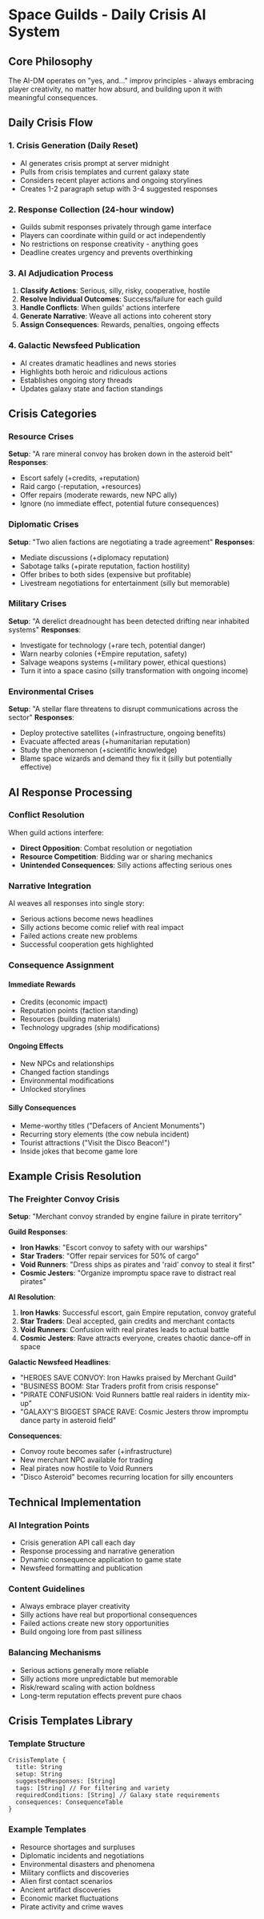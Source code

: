 # Space Guilds - Daily Crisis AI System

## Core Philosophy
The AI-DM operates on "yes, and..." improv principles - always embracing player creativity, no matter how absurd, and building upon it with meaningful consequences.

## Daily Crisis Flow

### 1. Crisis Generation (Daily Reset)
- AI generates crisis prompt at server midnight
- Pulls from crisis templates and current galaxy state
- Considers recent player actions and ongoing storylines
- Creates 1-2 paragraph setup with 3-4 suggested responses

### 2. Response Collection (24-hour window)
- Guilds submit responses privately through game interface
- Players can coordinate within guild or act independently
- No restrictions on response creativity - anything goes
- Deadline creates urgency and prevents overthinking

### 3. AI Adjudication Process
1. **Classify Actions**: Serious, silly, risky, cooperative, hostile
2. **Resolve Individual Outcomes**: Success/failure for each guild
3. **Handle Conflicts**: When guilds' actions interfere
4. **Generate Narrative**: Weave all actions into coherent story
5. **Assign Consequences**: Rewards, penalties, ongoing effects

### 4. Galactic Newsfeed Publication
- AI creates dramatic headlines and news stories
- Highlights both heroic and ridiculous actions
- Establishes ongoing story threads
- Updates galaxy state and faction standings

## Crisis Categories

### Resource Crises
**Setup**: "A rare mineral convoy has broken down in the asteroid belt"
**Responses**:
- Escort safely (+credits, +reputation)
- Raid cargo (-reputation, +resources)
- Offer repairs (moderate rewards, new NPC ally)
- Ignore (no immediate effect, potential future consequences)

### Diplomatic Crises
**Setup**: "Two alien factions are negotiating a trade agreement"
**Responses**:
- Mediate discussions (+diplomacy reputation)
- Sabotage talks (+pirate reputation, faction hostility)
- Offer bribes to both sides (expensive but profitable)
- Livestream negotiations for entertainment (silly but memorable)

### Military Crises
**Setup**: "A derelict dreadnought has been detected drifting near inhabited systems"
**Responses**:
- Investigate for technology (+rare tech, potential danger)
- Warn nearby colonies (+Empire reputation, safety)
- Salvage weapons systems (+military power, ethical questions)
- Turn it into a space casino (silly transformation with ongoing income)

### Environmental Crises
**Setup**: "A stellar flare threatens to disrupt communications across the sector"
**Responses**:
- Deploy protective satellites (+infrastructure, ongoing benefits)
- Evacuate affected areas (+humanitarian reputation)
- Study the phenomenon (+scientific knowledge)
- Blame space wizards and demand they fix it (silly but potentially effective)

## AI Response Processing

### Conflict Resolution
When guild actions interfere:
- **Direct Opposition**: Combat resolution or negotiation
- **Resource Competition**: Bidding war or sharing mechanics
- **Unintended Consequences**: Silly actions affecting serious ones

### Narrative Integration
AI weaves all responses into single story:
- Serious actions become news headlines
- Silly actions become comic relief with real impact
- Failed actions create new problems
- Successful cooperation gets highlighted

### Consequence Assignment

#### Immediate Rewards
- Credits (economic impact)
- Reputation points (faction standing)
- Resources (building materials)
- Technology upgrades (ship modifications)

#### Ongoing Effects
- New NPCs and relationships
- Changed faction standings
- Environmental modifications
- Unlocked storylines

#### Silly Consequences
- Meme-worthy titles ("Defacers of Ancient Monuments")
- Recurring story elements (the cow nebula incident)
- Tourist attractions ("Visit the Disco Beacon!")
- Inside jokes that become game lore

## Example Crisis Resolution

### The Freighter Convoy Crisis

**Setup**: "Merchant convoy stranded by engine failure in pirate territory"

**Guild Responses**:
- **Iron Hawks**: "Escort convoy to safety with our warships"
- **Star Traders**: "Offer repair services for 50% of cargo"
- **Void Runners**: "Dress ships as pirates and 'raid' convoy to steal it first"
- **Cosmic Jesters**: "Organize impromptu space rave to distract real pirates"

**AI Resolution**:
1. **Iron Hawks**: Successful escort, gain Empire reputation, convoy grateful
2. **Star Traders**: Deal accepted, gain credits and merchant contacts  
3. **Void Runners**: Confusion with real pirates leads to actual battle
4. **Cosmic Jesters**: Rave attracts everyone, creates chaotic dance-off in space

**Galactic Newsfeed Headlines**:
- "HEROES SAVE CONVOY: Iron Hawks praised by Merchant Guild"
- "BUSINESS BOOM: Star Traders profit from crisis response" 
- "PIRATE CONFUSION: Void Runners battle real raiders in identity mix-up"
- "GALAXY'S BIGGEST SPACE RAVE: Cosmic Jesters throw impromptu dance party in asteroid field"

**Consequences**:
- Convoy route becomes safer (+infrastructure)
- New merchant NPC available for trading
- Real pirates now hostile to Void Runners
- "Disco Asteroid" becomes recurring location for silly encounters

## Technical Implementation

### AI Integration Points
- Crisis generation API call each day
- Response processing and narrative generation
- Dynamic consequence application to game state
- Newsfeed formatting and publication

### Content Guidelines
- Always embrace player creativity
- Silly actions have real but proportional consequences
- Failed actions create new story opportunities
- Build ongoing lore from past silliness

### Balancing Mechanisms
- Serious actions generally more reliable
- Silly actions more unpredictable but memorable
- Risk/reward scaling with action boldness
- Long-term reputation effects prevent pure chaos

## Crisis Templates Library

### Template Structure
```
CrisisTemplate {
  title: String
  setup: String
  suggestedResponses: [String]
  tags: [String] // For filtering and variety
  requiredConditions: [String] // Galaxy state requirements
  consequences: ConsequenceTable
}
```

### Example Templates
- Resource shortages and surpluses
- Diplomatic incidents and negotiations  
- Environmental disasters and phenomena
- Military conflicts and discoveries
- Alien first contact scenarios
- Ancient artifact discoveries
- Economic market fluctuations
- Pirate activity and crime waves